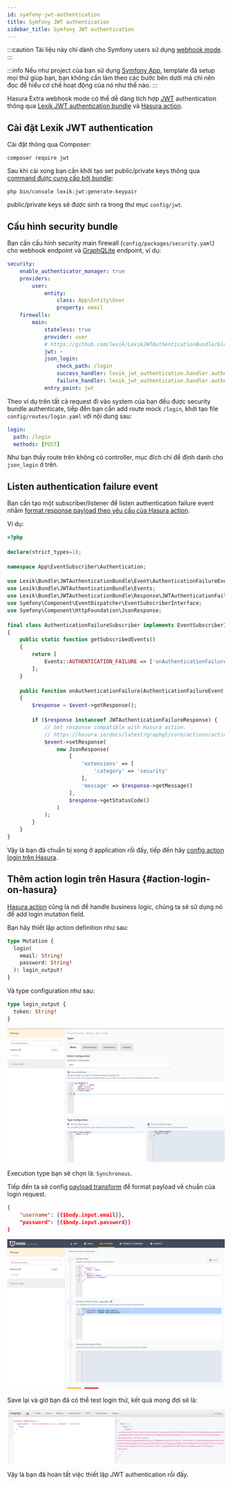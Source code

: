 ```yaml
---
id: symfony-jwt-authentication
title: Symfony JWT authentication
sidebar_title: Symfony JWT authentication
---
```


:::caution
Tài liệu này chỉ dành cho Symfony users sử dụng [webhook mode](./01-config-webhook.md).
:::

:::info
Nếu như project của bạn sử dụng [Symfony App](../02-installation/03-symfony-app.md), template đã setup mọi thứ giúp bạn,
bạn không cần làm theo các bước bên dưới mà chỉ nên đọc để hiểu cơ chế hoạt động của nó như thế nào.
:::

Hasura Extra webhook mode có thể dễ dàng tích hợp [JWT](https://jwt.io) authentication thông qua [Lexik JWT authentication bundle](https://github.com/lexik/LexikJWTAuthenticationBundle)
và [Hasura action](https://hasura.io/docs/latest/graphql/core/actions/index.html).

## Cài đặt Lexik JWT authentication

Cài đặt thông qua Composer:

```shell
composer require jwt
```

Sau khi cài xong bạn cần khởi tạo set public/private keys thông qua [command được cung cấp bởi bundle](https://github.com/lexik/LexikJWTAuthenticationBundle/blob/2.x/Resources/doc/index.md#generate-the-ssl-keys):

```shell
php bin/console lexik:jwt:generate-keypair
```

public/private keys sẽ được sinh ra trong thư mục `config/jwt`.

## Cấu hình security bundle

Bạn cần cấu hình security main firewall (`config/packages/security.yaml`) cho webhook endpoint và [GraphQLite](../03-handle-business-logic/02-graphqlite.md) endpoint,
ví dụ:

```yaml
security:
    enable_authenticator_manager: true
    providers:
        user:
            entity:
                class: App\Entity\User
                property: email
    firewalls:
        main:
            stateless: true
            provider: user
            # https://github.com/lexik/LexikJWTAuthenticationBundle/blob/2.x/Resources/doc/index.md#configuration
            jwt: ~
            json_login:
                check_path: /login
                success_handler: lexik_jwt_authentication.handler.authentication_success
                failure_handler: lexik_jwt_authentication.handler.authentication_failure
            entry_point: jwt
```

Theo ví dụ trên tất cả request đi vào system của bạn đều được security bundle authenticate, tiếp đến bạn cần add route mock `/login`,
khởi tạo file `config/routes/login.yaml` với nội dung sau:

```yaml
login:
  path: /login
  methods: [POST]
```

Như bạn thấy route trên không có controller, mục đích chỉ để định danh cho `json_login` ở trên.

## Listen authentication failure event

Bạn cần tạo một subscriber/listener để listen authentication failure event nhằm [format response payload theo yêu cầu của Hasura action](https://hasura.io/docs/latest/graphql/core/actions/action-handlers.html#returning-an-error-response).

Ví dụ:

```php
<?php

declare(strict_types=1);

namespace App\EventSubscriber\Authentication;

use Lexik\Bundle\JWTAuthenticationBundle\Event\AuthenticationFailureEvent;
use Lexik\Bundle\JWTAuthenticationBundle\Events;
use Lexik\Bundle\JWTAuthenticationBundle\Response\JWTAuthenticationFailureResponse;
use Symfony\Component\EventDispatcher\EventSubscriberInterface;
use Symfony\Component\HttpFoundation\JsonResponse;

final class AuthenticationFailureSubscriber implements EventSubscriberInterface
{
    public static function getSubscribedEvents()
    {
        return [
            Events::AUTHENTICATION_FAILURE => ['onAuthenticationFailure', -8]
        ];
    }

    public function onAuthenticationFailure(AuthenticationFailureEvent $event): void
    {
        $response = $event->getResponse();

        if ($response instanceof JWTAuthenticationFailureResponse) {
            // Set response compatible with Hasura action.
            // https://hasura.io/docs/latest/graphql/core/actions/action-handlers.html#returning-an-error-response
            $event->setResponse(
                new JsonResponse(
                    [
                        'extensions' => [
                            'category' => 'security'
                        ],
                        'message' => $response->getMessage()
                    ],
                    $response->getStatusCode()
                )
            );
        }
    }
}
```

Vậy là bạn đã chuẩn bị xong ở application rồi đấy, tiếp đến hãy [config action login trên Hasura](#action-login-on-hasura).

## Thêm action login trên Hasura {#action-login-on-hasura}

[Hasura action](https://hasura.io/docs/latest/graphql/core/actions/index.html) cũng là nơi để handle business logic, chúng ta
sẽ sử dụng nó để add login mutation field.

Bạn hãy thiết lập action definition như sau:

```GraphQL
type Mutation {
  login(
    email: String!
    password: String!
  ): login_output!
}
```

Và type configuration như sau:

```graphql
type login_output {
  token: String!
}
```

![add action login](../assets/jwt-authentication-action-login.png)

Execution type bạn sẽ chọn là: `Synchronous`.

Tiếp đến ta sẽ config [payload transform](https://hasura.io/docs/latest/graphql/core/actions/transforms.html#request-body) để format payload về
chuẩn của login request.

```json
{
    "username": {{$body.input.email}},
    "password": {{$body.input.password}}
}
```

![body transform](../assets/jwt-authentication-action-login-body-transform.png)

Save lại và giờ bạn đã có thể test login thử, kết quả mong đợi sẽ là:

![result](../assets/jwt-authentication-result.png)

Vậy là bạn đã hoàn tất việc thiết lập JWT authentication rồi đấy.